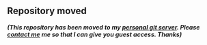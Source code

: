 ## Repository moved

_**(This repository has been moved to my [personal git server](https://gitea.bimal.com.au). Please [contact me](https://bim.al/contact) me so that I can give you guest access. Thanks)**_
